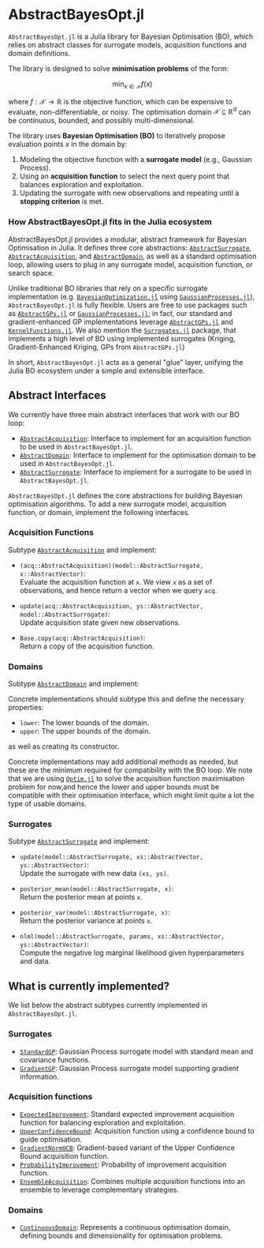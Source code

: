 # AbstractBayesOpt.jl

`AbstractBayesOpt.jl` is a Julia library for Bayesian Optimisation (BO), which
relies on abstract classes for surrogate models, acquisition functions and
domain definitions.

The library is designed to solve **minimisation problems** of the form:

$$\min_{x \in \mathcal{X}} f(x)$$

where $f: \mathcal{X} \to \mathbb{R}$ is the objective function, which can be
expensive to evaluate, non-differentiable, or noisy. The optimisation domain
$\mathcal{X} \subseteq \mathbb{R}^d$ can be continuous, bounded, and possibly
multi-dimensional.

The library uses **Bayesian Optimisation (BO)** to iteratively propose
evaluation points $x$ in the domain by:

1. Modeling the objective function with a **surrogate model** (e.g., Gaussian
   Process).
2. Using an **acquisition function** to select the next query point that
   balances exploration and exploitation.
3. Updating the surrogate with new observations and repeating until a
   **stopping criterion** is met.

### How AbstractBayesOpt.jl fits in the Julia ecosystem

AbstractBayesOpt.jl provides a modular, abstract framework for Bayesian
Optimisation in Julia. It defines three core abstractions:
[`AbstractSurrogate`](@ref), [`AbstractAcquisition`](@ref), and
[`AbstractDomain`](@ref), as well as a standard optimisation loop, allowing
users to plug in any surrogate model, acquisition function, or search space.

Unlike traditional BO libraries that rely on a specific surrogate
implementation (e.g.
[`BayesianOptimization.jl`](https://github.com/jbrea/BayesianOptimization.jl)
using [`GaussianProcesses.jl`](https://github.com/STOR-i/GaussianProcesses.jl)),
`AbstractBayesOpt.jl` is fully flexible. Users are free to use packages such as
[`AbstractGPs.jl`](https://github.com/JuliaGaussianProcesses/AbstractGPs.jl) or
[`GaussianProcesses.jl`](https://github.com/STOR-i/GaussianProcesses.jl); in
fact, our standard and gradient-enhanced GP implementations leverage
[`AbstractGPs.jl`](https://github.com/JuliaGaussianProcesses/AbstractGPs.jl) and
[`KernelFunctions.jl`](https://github.com/JuliaGaussianProcesses/KernelFunctions.jl).
We also mention the [`Surrogates.jl`](https://github.com/SciML/Surrogates.jl)
package, that implements a high level of BO using implemented surrogates (Kriging,
Gradient-Enhanced Kriging, GPs from `AbstractGPs.jl`) 

In short, `AbstractBayesOpt.jl` acts as a general "glue" layer, unifying the
Julia BO ecosystem under a simple and extensible interface.

## Abstract Interfaces

We currently have three main abstract interfaces that work with our BO loop:

- [`AbstractAcquisition`](@ref): Interface to implement for an acquisition
  function to be used in `AbstractBayesOpt.jl`.
- [`AbstractDomain`](@ref): Interface to implement for the optimisation domain
  to be used in `AbstractBayesOpt.jl`.
- [`AbstractSurrogate`](@ref): Interface to implement for a surrogate to be
  used in `AbstractBayesOpt.jl`.

`AbstractBayesOpt.jl` defines the core abstractions for building Bayesian
optimisation algorithms. To add a new surrogate model, acquisition function, or
domain, implement the following interfaces.

### Acquisition Functions

Subtype [`AbstractAcquisition`](@ref) and implement:

- `(acq::AbstractAcquisition)(model::AbstractSurrogate, x::AbstractVector)`:  
  Evaluate the acquisition function at `x`. We view `x` as a set of
  observations, and hence return a vector when we query `acq`.

- `update(acq::AbstractAcquisition, ys::AbstractVector, model::AbstractSurrogate)`:  
  Update acquisition state given new observations.

- `Base.copy(acq::AbstractAcquisition)`:  
  Return a copy of the acquisition function.

### Domains

Subtype [`AbstractDomain`](@ref) and implement:

Concrete implementations should subtype this and define the necessary
properties:

- `lower`: The lower bounds of the domain.
- `upper`: The upper bounds of the domain.

as well as creating its constructor.

Concrete implementations may add additional methods as needed, but these are
the minimum required for compatibility with the BO loop. We note that we are
using [`Optim.jl`](https://github.com/JuliaNLSolvers/Optim.jl) to solve the 
acquisition function maximisation problem for now,and hence the lower and 
upper bounds must be compatible with their optimisation interface, which might 
limit quite a lot the type of usable domains.

### Surrogates

Subtype [`AbstractSurrogate`](@ref) and implement:

- `update(model::AbstractSurrogate, xs::AbstractVector, ys::AbstractVector)`:  
  Update the surrogate with new data `(xs, ys)`.

- `posterior_mean(model::AbstractSurrogate, x)`:  
  Return the posterior mean at points `x`.

- `posterior_var(model::AbstractSurrogate, x)`:  
  Return the posterior variance at points `x`.

- `nlml(model::AbstractSurrogate, params, xs::AbstractVector, ys::AbstractVector)`:  
  Compute the negative log marginal likelihood given hyperparameters and data.

## What is currently implemented?

We list below the abstract subtypes currently implemented in `AbstractBayesOpt.jl`.

### Surrogates

- [`StandardGP`](@ref): Gaussian Process surrogate model with standard mean and
  covariance functions.
- [`GradientGP`](@ref): Gaussian Process surrogate model supporting gradient
  information.

### Acquisition functions

- [`ExpectedImprovement`](@ref): Standard expected improvement acquisition
  function for balancing exploration and exploitation.
- [`UpperConfidenceBound`](@ref): Acquisition function using a confidence bound
  to guide optimisation.
- [`GradientNormUCB`](@ref): Gradient-based variant of the Upper Confidence
  Bound acquisition function.
- [`ProbabilityImprovement`](@ref): Probability of improvement acquisition
  function.
- [`EnsembleAcquisition`](@ref): Combines multiple acquisition functions into
  an ensemble to leverage complementary strategies.

### Domains

- [`ContinuousDomain`](@ref): Represents a continuous optimisation domain,
  defining bounds and dimensionality for optimisation problems.
